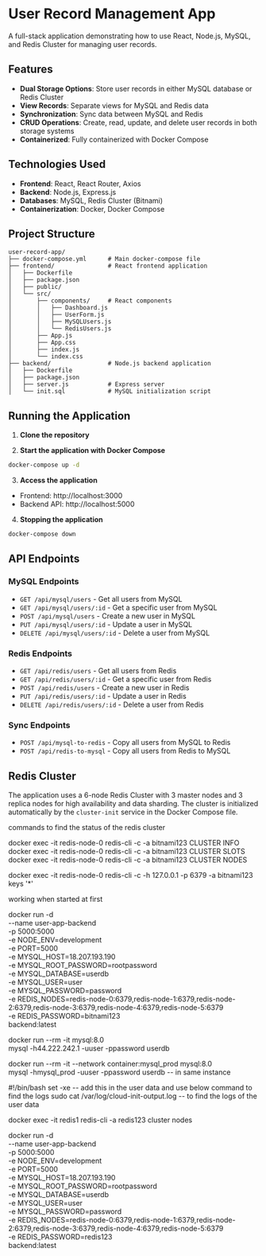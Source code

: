 # User Record Management App

A full-stack application demonstrating how to use React, Node.js, MySQL, and Redis Cluster for managing user records.

## Features

- **Dual Storage Options**: Store user records in either MySQL database or Redis Cluster
- **View Records**: Separate views for MySQL and Redis data
- **Synchronization**: Sync data between MySQL and Redis
- **CRUD Operations**: Create, read, update, and delete user records in both storage systems
- **Containerized**: Fully containerized with Docker Compose

## Technologies Used

- **Frontend**: React, React Router, Axios
- **Backend**: Node.js, Express.js
- **Databases**: MySQL, Redis Cluster (Bitnami)
- **Containerization**: Docker, Docker Compose

## Project Structure

```
user-record-app/
├── docker-compose.yml      # Main docker-compose file
├── frontend/               # React frontend application
│   ├── Dockerfile
│   ├── package.json
│   ├── public/
│   └── src/
│       ├── components/     # React components
│       │   ├── Dashboard.js
│       │   ├── UserForm.js
│       │   ├── MySQLUsers.js
│       │   └── RedisUsers.js
│       ├── App.js
│       ├── App.css
│       ├── index.js
│       └── index.css
├── backend/                # Node.js backend application
│   ├── Dockerfile
│   ├── package.json
│   ├── server.js           # Express server
│   └── init.sql            # MySQL initialization script
```

## Running the Application

1. **Clone the repository**

2. **Start the application with Docker Compose**

```bash
docker-compose up -d
```

3. **Access the application**

- Frontend: http://localhost:3000
- Backend API: http://localhost:5000

4. **Stopping the application**

```bash
docker-compose down
```

## API Endpoints

### MySQL Endpoints

- `GET /api/mysql/users` - Get all users from MySQL
- `GET /api/mysql/users/:id` - Get a specific user from MySQL
- `POST /api/mysql/users` - Create a new user in MySQL
- `PUT /api/mysql/users/:id` - Update a user in MySQL
- `DELETE /api/mysql/users/:id` - Delete a user from MySQL

### Redis Endpoints

- `GET /api/redis/users` - Get all users from Redis
- `GET /api/redis/users/:id` - Get a specific user from Redis
- `POST /api/redis/users` - Create a new user in Redis
- `PUT /api/redis/users/:id` - Update a user in Redis
- `DELETE /api/redis/users/:id` - Delete a user from Redis

### Sync Endpoints

- `POST /api/mysql-to-redis` - Copy all users from MySQL to Redis
- `POST /api/redis-to-mysql` - Copy all users from Redis to MySQL

## Redis Cluster

The application uses a 6-node Redis Cluster with 3 master nodes and 3 replica nodes for high availability and data sharding. The cluster is initialized automatically by the `cluster-init` service in the Docker Compose file.





commands to find the status of the redis cluster 
 
docker exec -it redis-node-0 redis-cli -c -a bitnami123 CLUSTER INFO
docker exec -it redis-node-0 redis-cli -c -a bitnami123 CLUSTER SLOTS
docker exec -it redis-node-0 redis-cli -c -a bitnami123 CLUSTER NODES


docker exec -it redis-node-0 redis-cli -c -h 127.0.0.1 -p 6379 -a bitnami123 keys '*'


working when started at first




docker run -d \
  --name user-app-backend \
  -p 5000:5000 \
  -e NODE_ENV=development \
  -e PORT=5000 \
  -e MYSQL_HOST=18.207.193.190 \
  -e MYSQL_ROOT_PASSWORD=rootpassword \
  -e MYSQL_DATABASE=userdb \
  -e MYSQL_USER=user \
  -e MYSQL_PASSWORD=password \
  -e REDIS_NODES=redis-node-0:6379,redis-node-1:6379,redis-node-2:6379,redis-node-3:6379,redis-node-4:6379,redis-node-5:6379 \
  -e REDIS_PASSWORD=bitnami123 \
  backend:latest



docker run --rm -it mysql:8.0 \
  mysql -h44.222.242.1 -uuser -ppassword userdb


docker run --rm -it --network container:mysql_prod mysql:8.0 \
  mysql -hmysql_prod -uuser -ppassword userdb                       -- in same instance 



#!/bin/bash
set -xe  --  add this in the user data and use below command to find the logs
sudo cat /var/log/cloud-init-output.log  -- to find the logs of the user data 


docker exec -it redis1 redis-cli -a redis123 cluster nodes


docker run -d \
  --name user-app-backend \
  -p 5000:5000 \
  -e NODE_ENV=development \
  -e PORT=5000 \
  -e MYSQL_HOST=18.207.193.190 \
  -e MYSQL_ROOT_PASSWORD=rootpassword \
  -e MYSQL_DATABASE=userdb \
  -e MYSQL_USER=user \
  -e MYSQL_PASSWORD=password \
  -e REDIS_NODES=redis-node-0:6379,redis-node-1:6379,redis-node-2:6379,redis-node-3:6379,redis-node-4:6379,redis-node-5:6379 \
  -e REDIS_PASSWORD=redis123 \
  backend:latest